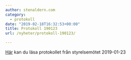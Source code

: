 ```yaml
---
author: stenaldern.com
category:
  - protokoll
date: "2019-02-18T16:32:53+00:00"
title: Protokoll 190123
url: /nyheter/protokoll-190123/

---
```

[Här](/wp-content/uploads/2019/02/Protokoll_styrelsemote_20190123.pdf) kan du läsa protokollet från styrelsemötet 2019-01-23
